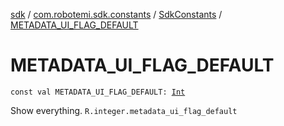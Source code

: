 [sdk](../../index.md) / [com.robotemi.sdk.constants](../index.md) / [SdkConstants](index.md) / [METADATA_UI_FLAG_DEFAULT](./-m-e-t-a-d-a-t-a_-u-i_-f-l-a-g_-d-e-f-a-u-l-t.md)

# METADATA_UI_FLAG_DEFAULT

`const val METADATA_UI_FLAG_DEFAULT: `[`Int`](https://kotlinlang.org/api/latest/jvm/stdlib/kotlin/-int/index.html)

Show everything.
`R.integer.metadata_ui_flag_default`

